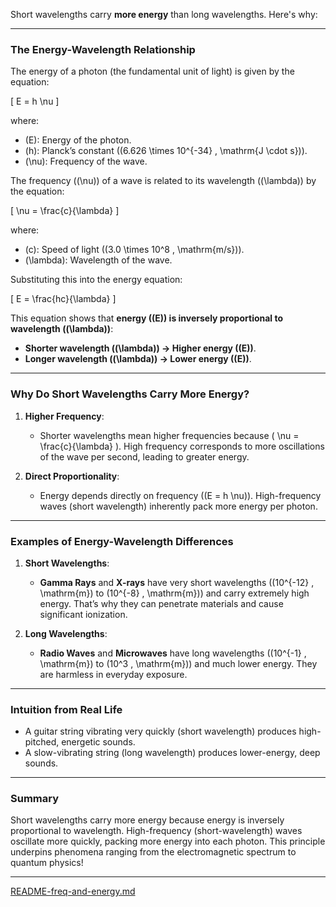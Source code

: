 Short wavelengths carry **more energy** than long wavelengths. Here's why:

---

### **The Energy-Wavelength Relationship**
The energy of a photon (the fundamental unit of light) is given by the equation:

\[
E = h \nu
\]

where:
- \(E\): Energy of the photon.
- \(h\): Planck’s constant (\(6.626 \times 10^{-34} \, \mathrm{J \cdot s}\)).
- \(\nu\): Frequency of the wave.

The frequency (\(\nu\)) of a wave is related to its wavelength (\(\lambda\)) by the equation:

\[
\nu = \frac{c}{\lambda}
\]

where:
- \(c\): Speed of light (\(3.0 \times 10^8 \, \mathrm{m/s}\)).
- \(\lambda\): Wavelength of the wave.

Substituting this into the energy equation:

\[
E = \frac{hc}{\lambda}
\]

This equation shows that **energy (\(E\)) is inversely proportional to wavelength (\(\lambda\))**:  
- **Shorter wavelength (\(\lambda\)) → Higher energy (\(E\))**.
- **Longer wavelength (\(\lambda\)) → Lower energy (\(E\))**.

---

### **Why Do Short Wavelengths Carry More Energy?**
1. **Higher Frequency**:
   - Shorter wavelengths mean higher frequencies because \( \nu = \frac{c}{\lambda} \). High frequency corresponds to more oscillations of the wave per second, leading to greater energy.

2. **Direct Proportionality**:
   - Energy depends directly on frequency (\(E = h \nu\)). High-frequency waves (short wavelength) inherently pack more energy per photon.

---

### **Examples of Energy-Wavelength Differences**
1. **Short Wavelengths**:
   - **Gamma Rays** and **X-rays** have very short wavelengths (\(10^{-12} \, \mathrm{m}\) to \(10^{-8} \, \mathrm{m}\)) and carry extremely high energy. That’s why they can penetrate materials and cause significant ionization.

2. **Long Wavelengths**:
   - **Radio Waves** and **Microwaves** have long wavelengths (\(10^{-1} \, \mathrm{m}\) to \(10^3 \, \mathrm{m}\)) and much lower energy. They are harmless in everyday exposure.

---

### **Intuition from Real Life**
- A guitar string vibrating very quickly (short wavelength) produces high-pitched, energetic sounds.
- A slow-vibrating string (long wavelength) produces lower-energy, deep sounds.

---

### **Summary**
Short wavelengths carry more energy because energy is inversely proportional to wavelength. High-frequency (short-wavelength) waves oscillate more quickly, packing more energy into each photon. This principle underpins phenomena ranging from the electromagnetic spectrum to quantum physics!


---

[README-freq-and-energy.md](https://t2m.io/BRCPCiA)

